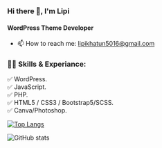 ### Hi there 👋, I'm Lipi
#### WordPress Theme Developer

- 📫 How to reach me: lipikhatun5016@gmail.com 


### 👨‍💻 Skills & Experiance: </br>
✅ WordPress.</br>
✅ JavaScript.</br>
✅ PHP.</br>
✅ HTML5 / CSS3 / Bootstrap5/SCSS.</br>
✅ Canva/Photoshop.</br>

[![Top Langs](https://github-readme-stats.vercel.app/api/top-langs/?username=lipikhatun)](https://github.com/anuraghazra/github-readme-stats)


![GitHub stats](https://github-readme-stats.vercel.app/api?username=lipikhatun&show_icons=true&count_private=true)  

